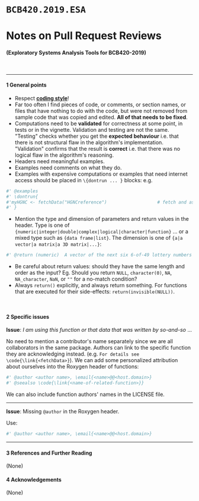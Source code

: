 # `BCB420.2019.ESA`
# Notes on Pull Request Reviews

#### (**E**xploratory **S**ystems **A**nalysis **Tools for BCB420-2019**)
<!-- [![DOI](https://zenodo.org/badge/157482801.svg)](https://zenodo.org/badge/latestdoi/157482801) -->

&nbsp;


----

#### 1 General points

* Respect [**coding style**](http://steipe.biochemistry.utoronto.ca/abc/index.php/RPR-Coding_style)!
* Far too often I find pieces of code, or comments, or section names, or files that have nothing to do with the code, but were not removed from sample code that was copied and edited. **All of that needs to be fixed**. 
* Computations need to be **validated** for correctness at some point, in tests or in the vignette. Validation and testing are not the same. "Testing" checks whether you get the **expected behaviour** i.e. that there is not structural flaw in the algorithm's implementation. "Validation" confirms that the result is **correct** i.e. that there was no logical flaw in the algorithm's reasoning. 
* Headers need meaningful examples.
* Examples need comments on what they do.
* Examples with expensive computations or examples that need internet access should be placed in `\{dontrun ... }` blocks: e.g. 
```R
#' @examples
#' \dontrun{
#'myHGNC <- fetchData("HGNCreference")                   # fetch and assign data
#' }
```
* Mention the type and dimension of parameters and return values in the header. Type is one of `{numeric|integer|double|complex|logical|character|function}` ... or a mixed type such as `{data frame|list}`. The dimension is one of `{a|a vector|a matrix|a 3D matrix|...}`:
```R
#' @return (numeric)  A vector of the next six 6-of-49 lottery numbers or NULL.
```
* Be careful about return values: should they have the same length and order as the input? Eg. Should you return `NULL`, `character(0)`, `NA`, `NA_character`, `NaN`, or `""` for a no-match condition?
* Always `return()` explicitly, and always return something. For functions that are executed for their side-effects: `return(invisible(NULL))`.

&nbsp;

#### 2 Specific issues

**Issue**: _I am using this function or that data that was written by so-and-so_ ...

No need to mention a contributor's name separately since we are all collaborators in the same package. Authors can link to the specific function they are acknowledging instead. (e.g. `For details see \code{\link{<fetchData>}`). We can add some personalized attribution about ourselves into the Roxygen header of functions:
```R
#' @author <author name>, \email{<name>@@<host.domain>}
#' @seealso \code{\link{<name-of-related-function>}}
```
We can also include function authors' names in the LICENSE file.

----
**Issue**: Missing `@author` in the Roxygen header.

Use:
```R
#' @author <author name>, \email{<name>@@<host.domain>}
```


----



#### 3 References and Further Reading

(None)
&nbsp;

#### 4 Acknowledgements

(None)
&nbsp;

<!-- [END] -->
